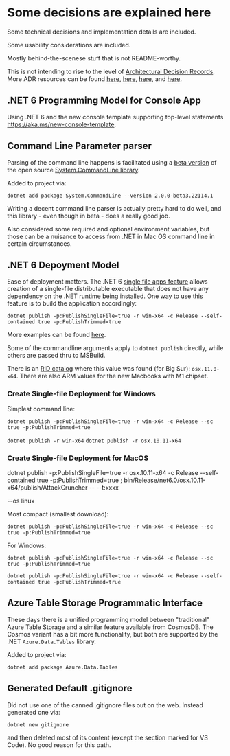 # Some decisions are explained here

Some technical decisions and implementation details are included.

Some usability considerations are included.

Mostly behind-the-scenese stuff that is not README-worthy.

This is not intending to rise to the level of [Architectural Decision Records](https://adr.github.io). More ADR resources can be found [here](https://resources.sei.cmu.edu/asset_files/Presentation/2017_017_001_497746.pdf), [here](https://openpracticelibrary.com/practice/architectural-decision-records-adr/), [here](https://thinkrelevance.com/blog/2011/11/15/documenting-architecture-decisions), and [here](https://www.redhat.com/architect/architecture-decision-records).

## .NET 6 Programming Model for Console App

Using .NET 6 and the new console template supporting top-level statements <https://aka.ms/new-console-template>.

## Command Line Parameter parser

Parsing of the command line happens is facilitated using a [beta version](https://www.nuget.org/packages/System.CommandLine) of the open source [System.CommandLine library](<https://github.com/dotnet/command-line-api>).

Added to project via:

`dotnet add package System.CommandLine --version 2.0.0-beta3.22114.1`

Writing a decent command line parser is actually pretty hard to do well, and this library - even though in beta - does a really good job.

Also considered some required and optional environment variables, but those can be a nuisance to access from .NET in Mac OS command line in certain circumstances.

## .NET 6 Depoyment Model

Ease of deployment matters. The .NET 6 [single file apps feature](https://docs.microsoft.com/en-us/dotnet/core/tools/dotnet-publish#arguments) allows creation of a single-file distributable executable that does not have any dependency on the .NET runtime being installed. One way to use this feature is to build the application accordingly:

`dotnet publish -p:PublishSingleFile=true -r win-x64 -c Release --self-contained true -p:PublishTrimmed=true`

More examples can be found [here](https://github.com/dotnet/designs/blob/main/accepted/2020/single-file/design.md).

Some of the commandline arguments apply to `dotnet publish` directly, while others are passed thru to MSBuild.

There is an [RID catalog](https://docs.microsoft.com/en-us/dotnet/core/rid-catalog) where this value was found (for Big Sur): `osx.11.0-x64`. There are also ARM values for the new Macbooks with M1 chipset.

### Create Single-file Deployment for Windows

Simplest command line:

   `dotnet publish -p:PublishSingleFile=true -r win-x64 -c Release --sc true -p:PublishTrimmed=true`

   `dotnet publish -r win-x64`
   `dotnet publish -r osx.10.11-x64`

### Create Single-file Deployment for MacOS

dotnet publish -p:PublishSingleFile=true -r osx.10.11-x64 -c Release --self-contained true -p:PublishTrimmed=true ; bin/Release/net6.0/osx.10.11-x64/publish/AttackCruncher -- --t:xxxx

--os linux

Most compact (smallest download):

   `dotnet publish -p:PublishSingleFile=true -r win-x64 -c Release --sc true -p:PublishTrimmed=true`

For Windows:

   `dotnet publish -p:PublishSingleFile=true -r win-x64 -c Release --sc true -p:PublishTrimmed=true`

   `dotnet publish -p:PublishSingleFile=true -r win-x64 -c Release --self-contained true -p:PublishTrimmed=true`

## Azure Table Storage Programmatic Interface

These days there is a unified programming model between "traditional" Azure Table Storage and a similar feature available from CosmosDB. The Cosmos variant has a bit more functionality, but both are supported by the .NET `Azure.Data.Tables` library.

Added to project via:

`dotnet add package Azure.Data.Tables`

## Generated Default .gitignore

Did not use one of the canned .gitignore files out on the web. Instead generated one via:

`dotnet new gitignore`

and then deleted most of its content (except the section marked for VS Code). No good reason for this path.
